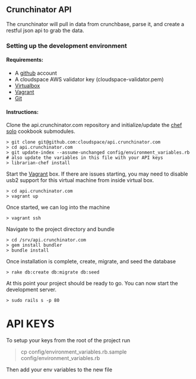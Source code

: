 ## Crunchinator API

The crunchinator will pull in data from crunchbase, parse it, and create a restful json api to grab the data. 

### Setting up the development environment

#### Requirements:

- A [github](https://github.com/) account
- A cloudspace AWS validator key (cloudspace-validator.pem)
- [Virtualbox](https://www.virtualbox.org)
- [Vagrant](http://www.vagrantup.com/)
- [Git](http://git-scm.com/)

#### Instructions:

Clone the api.crunchinator.com repository and initialize/update the [chef solo](http://docs.opscode.com/chef_solo.html) cookbook submodules.

    > git clone git@github.com:cloudspace/api.crunchinator.com
    > cd api.crunchinator.com
    > git update-index --assume-unchanged config/environment_variables.rb # also update the variables in this file with your API keys
    > librarian-chef install

Start the [Vagrant](vagrantup.com) box.  If there are issues starting, you may need to disable usb2 support for this virtual machine from inside virtual box.

    > cd api.crunchinator.com
    > vagrant up

Once started, we can log into the machine

    > vagrant ssh

    
Navigate to the project directory and bundle

    > cd /srv/api.crunchinator.com
    > gem install bundler
    > bundle install

Once installation is complete, create, migrate, and seed the database

    > rake db:create db:migrate db:seed
    
At this point your project should be ready to go.  You can now start the development server.

    > sudo rails s -p 80
    
# API KEYS

To setup your keys from the root of the project run

  > cp config/environment_variables.rb.sample config/environment_variables.rb

Then add your env variables to the new file
